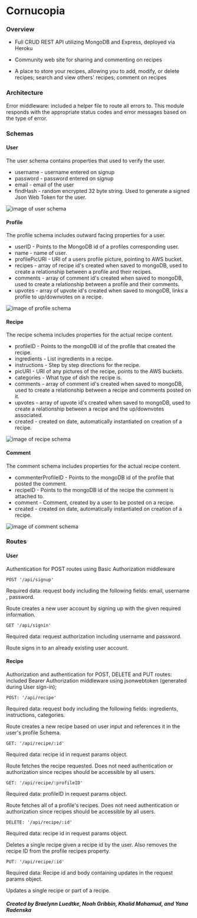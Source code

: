# Cornucopia

### Overview

* Full CRUD REST API utilizing MongoDB and Express, deployed via Heroku

* Community web site for sharing and commenting on recipes

* A place to store your recipes, allowing you to add, modify, or delete recipes; search and view others' recipes; comment on recipes


### Architecture

Error middleware: included a helper file to route all errors to. This module responds with the appropriate status codes and error messages based on the type of error.

### Schemas

#### User

The user schema contains properties that used to verify the user.
  * username - username entered on signup
  * password -  password entered on signup
  * email - email of the user
  * findHash - random encrypted 32 byte string. Used to generate a signed Json Web Token for the user.

  ![image of user schema](https://raw.githubusercontent.com/i-saumitra/Voice-controlled-MP3-Player/master/screenshot.jpg "Profile Schema")


#### Profile

The profile schema includes outward facing properties for a user.

  * userID - Points to the MongoDB id of a profiles corresponding user.
  * name - name of user.
  * profilePicURI - URI of a users profile picture, pointing to AWS bucket.
  * recipes - array of recipe id's created when saved to mongoDB, used to create a relationship between a profile and their recipes.
  * comments - array of comment id's created when saved to mongoDB, used to create a relationship between a profile and their comments.
  * upvotes - array of upvote id's created when saved to mongoDB, links a profile to up/downvotes on a recipe.

  ![image of profile schema](https://ibb.co/dCkrQa "Profile Schema")

#### Recipe

The recipe schema includes properties for the actual recipe content.
  * profileID - Points to the mongoDB id of the profile that created the recipe.
  * ingredients - List ingredients in a recipe.
  * instructions - Step by step directions for the recipe.
  * picURI -  URI of any pictures of the recipe, points to the AWS buckets.
  * categories - What type of dish the recipe is.
  * comments - array of comment id's created when saved to mongoDB, used to create a relationship between a recipe and comments posted on it.
  * upvotes - array of upvote id's created when saved to mongoDB, used to create a relationship  between a recipe and the up/downvotes associated.
  * created - created on date, automatically instantiated on creation of a recipe.

  ![image of recipe schema](https://ibb.co/fWPUBF "Profile Schema")
#### Comment

The comment schema includes properties for the actual recipe content.

  * commenterProfileID - Points to the mongoDB id of the profile that posted the comment.
  * recipeID - Points to the mongoDB id of the recipe the comment is attached to.
  * comment - Comment, created by a user to be posted on a recipe.
  * created - created on date, automatically instantiated on creation of a recipe.

  ![image of comment schema](https://ibb.co/bFE7yv "Profile Schema")

### Routes

#### User

Authentication for POST routes using Basic Authorization middleware

```
POST '/api/signup'
```
Required data: request body including the following fields: email, username , password.

Route creates a new user account by signing up with the given required information.

```
GET '/api/signin'
```

Required data: request authorization including username and password.

Route signs in to an already existing user account.


#### Recipe

Authorization and authentication for POST, DELETE and PUT routes: included Bearer Authorization middleware using jsonwebtoken (generated during User sign-in);

```
POST: '/api/recipe'
```

Required data: request body including the following fields: ingredients, instructions, categories.

Route creates a new recipe based on user input and references it in the user's profile Schema.

```
GET: '/api/recipe/:id'
```

Required data: recipe id in request params object.

Route fetches the recipe requested. Does not need authentication or authorization since recipes should be accessible by all users.

```
GET: '/api/recipe/:profileID'
```

Required data: profileID in request params object.

Route fetches all of a profile's recipes. Does not need authentication or authorization since recipes should be accessible by all users.

```
DELETE: '/api/recipe/:id'
```

Required data: recipe id in request params object.

Deletes a single recipe given a recipe id by the user. Also removes the recipe ID from the profile recipes property.


```
PUT: '/api/recipe/:id'
```

Required data: Recipe id and body containing updates in the request params object.

Updates a single recipe or part of a recipe.


##### Created by Braelynn Luedtke, Noah Gribbin, Khalid Mohamud, and Yana Radenska
